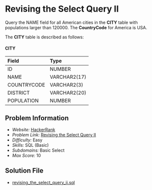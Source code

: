 # Revising the Select Query II

Query the NAME field for all American cities in the **CITY** table with populations larger than 120000. The **CountryCode** for America is USA.

The **CITY** table is described as follows:

#### CITY

| Field | Type |
| :- | :- |
ID | NUMBER
NAME | VARCHAR2(17)
COUNTRYCODE | VARCHAR2(3)
DISTRICT | VARCHAR2(20)
POPULATION | NUMBER

## Problem Information

- *Website:* [HackerRank](https://www.hackerrank.com/)
- *Problem Link:* [Revising the Select Query II](https://www.hackerrank.com/challenges/revising-the-select-query-2/problem)
- *Difficulty:* Easy
- *Skills:* SQL (Basic)
- *Subdomains:* Basic Select
- *Max Score:* 10

## Solution File

- [revising_the_select_query_ii.sql]()